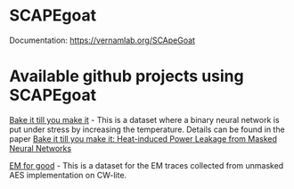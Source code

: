 # SCAPEgoat
Documentation: https://vernamlab.org/SCApeGoat

# Available github projects using SCAPEgoat

[Bake it till you make it](https://github.com/vernamlab/Bake-it-till-you-make-it) - This is a dataset where a binary neural network is put under stress by increasing the temperature. Details can be found in the paper [Bake it till you make it: Heat-induced Power Leakage from Masked Neural Networks](https://ojs.ub.ruhr-uni-bochum.de/index.php/TCHES/article/view/11803)

[EM for good](https://github.com/vernamlab/EM-for-good) - This is a dataset for the EM traces collected from unmasked AES implementation on CW-lite. 

